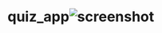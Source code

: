 # quiz_app![screenshot](https://user-images.githubusercontent.com/96513716/191085566-14fbb9bf-b2fe-43a7-ad25-d3d0230db6ec.png)
